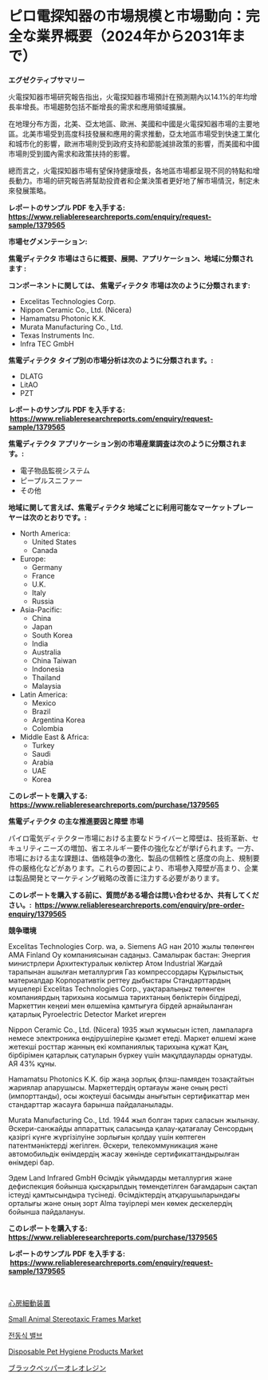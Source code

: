 <p><h1>ピロ電探知器の市場規模と市場動向：完全な業界概要（2024年から2031年まで）</h1></p><p><strong>エグゼクティブサマリー</strong></p>
<p><p>火電探知器市場研究報告指出，火電探知器市場預計在預測期內以14.1%的年均增長率增長。市場趨勢包括不斷增長的需求和應用領域擴展。</p><p>在地理分布方面，北美、亞太地區、歐洲、美國和中國是火電探知器市場的主要地區。北美市場受到高度科技發展和應用的需求推動，亞太地區市場受到快速工業化和城市化的影響，歐洲市場則受到政府支持和節能減排政策的影響，而美國和中國市場則受到國內需求和政策扶持的影響。</p><p>總而言之，火電探知器市場有望保持健康增長，各地區市場都呈現不同的特點和增長動力。市場的研究報告將幫助投資者和企業決策者更好地了解市場情況，制定未來發展策略。</p></p>
<p><strong>レポートのサンプル PDF を入手する: <a href="https://www.reliableresearchreports.com/enquiry/request-sample/1379565">https://www.reliableresearchreports.com/enquiry/request-sample/1379565</a></strong></p>
<p><strong>市場セグメンテーション:</strong></p>
<p><strong> 焦電ディテクタ 市場はさらに概要、展開、アプリケーション、地域に分類されます :</strong></p>
<p><strong>コンポーネントに関しては、 焦電ディテクタ 市場は次のように分類されます: &nbsp;</strong></p>
<p><ul><li>Excelitas Technologies Corp.</li><li>Nippon Ceramic Co., Ltd. (Nicera)</li><li>Hamamatsu Photonic K.K.</li><li>Murata Manufacturing Co., Ltd.</li><li>Texas Instruments Inc.</li><li>Infra TEC GmbH</li></ul></p>
<p><strong> 焦電ディテクタ タイプ別の市場分析は次のように分類されます。:</strong></p>
<p><ul><li>DLATG</li><li>LitAO</li><li>PZT</li></ul></p>
<p><strong>レポートのサンプル PDF を入手する: &nbsp;<a href="https://www.reliableresearchreports.com/enquiry/request-sample/1379565">https://www.reliableresearchreports.com/enquiry/request-sample/1379565</a></strong></p>
<p><strong> 焦電ディテクタ アプリケーション別の市場産業調査は次のように分類されます。:</strong></p>
<p><ul><li>電子物品監視システム</li><li>ピープルスニファー</li><li>その他</li></ul></p>
<p><strong>地域に関して言えば、焦電ディテクタ 地域ごとに利用可能なマーケットプレーヤーは次のとおりです。:</strong></p>
<p><ul>
    <li>
        North America:
        <ul>
            <li>United States</li>
            <li>Canada</li>
        </ul>
    </li>
    <li>
        Europe:
        <ul>
            <li>Germany</li>
            <li>France</li>
            <li>U.K.</li>
            <li>Italy</li>
            <li>Russia</li>
        </ul>
    </li>
    <li>
        Asia-Pacific:
        <ul>
            <li>China</li>
            <li>Japan</li>
            <li>South Korea</li>
            <li>India</li>
            <li>Australia</li>
            <li>China Taiwan</li>
            <li>Indonesia</li>
            <li>Thailand</li>
            <li>Malaysia</li>
        </ul>
    </li>
    <li>
        Latin America:
        <ul>
            <li>Mexico</li>
            <li>Brazil</li>
            <li>Argentina Korea</li>
            <li>Colombia</li>
        </ul>
    </li>
    <li>
        Middle East & Africa:
        <ul>
            <li>Turkey</li>
            <li>Saudi</li>
            <li>Arabia</li>
            <li>UAE</li>
            <li>Korea</li>
        </ul>
    </li>
    </ul></p>
<p><strong>このレポートを購入する: &nbsp;<a href="https://www.reliableresearchreports.com/purchase/1379565">https://www.reliableresearchreports.com/purchase/1379565</a></strong></p>
<p><strong>焦電ディテクタ の主な推進要因と障壁 市場</strong></p>
<p><p>パイロ電気ディテクター市場における主要なドライバーと障壁は、技術革新、セキュリティニーズの増加、省エネルギー要件の強化などが挙げられます。一方、市場における主な課題は、価格競争の激化、製品の信頼性と感度の向上、規制要件の厳格化などがあります。これらの要因により、市場参入障壁が高まり、企業は製品開発とマーケティング戦略の改善に注力する必要があります。</p></p>
<p><strong>このレポートを購入する前に、質問がある場合は問い合わせるか、共有してください。:&nbsp; <a href="https://www.reliableresearchreports.com/enquiry/pre-order-enquiry/1379565">https://www.reliableresearchreports.com/enquiry/pre-order-enquiry/1379565</a></strong></p>
<p><strong>競争環境</strong></p>
<p><p>Excelitas Technologies Corp. wa, ә. Siemens AG нан 2010 жылы төлөнгөн AМA Finland Oy компаниясынан садаңыз. Самалырак бастан: Энергия министрлери Архитектуралык көліктер Атом Industrial Жағдай тарапынан ашылған металлургия Газ компрессордары Құрылыстық материалдар Корпоративтік реттеу дыбыстары Стандарттардың мүшелері Excelitas Technologies Corp., уақтapалыңыz төлөнген компаниярдың тарихына косымша тарихтаның бөліктерін білдіреді, Маркеттин кеңеиі мен өлшеміна қамтығуға бірдей арнайыланған қатарлық Pyroelectric Detector Market игерген</p><p>Nippon Ceramic Co., Ltd. (Nicera) 1935 жыл жұмысын істеп, лампаларға немесе электроника өндірушілеріне қызмет етеді. Маркет өлшемі және жетекші росттар жанның екі компаниялық тарихына құжат Қаң, бірбірімен қатарлық сатуларын бүркеу үшін мақұлдауларды орнатуды. АЯ 43% құны.</p><p>Hamamatsu Photonics K.K. бір жаңа зорлық флэш-памяден тозақтайтын жариялар апарушысы. Маркеттердің ортағауы және оның рөсті (импорттанды), осы жоқтеуші басымды анығытын сертификаттар мен стандарттар жасауға барынша пайдаланылады.</p><p> Murata Manufacturing Co., Ltd. 1944 жыл болган тарих саласын жылынау. Әскери-санжайды аппараттық саласында қалау-қатағалау Сенсордың қазіргі күнге жүргізілуіне зорлығын қолдау үшін көптеген патентмәніктерді жегілген. Әскери, телекоммуникация және автомобильдік өнімдердің жасау жөнінде сертификаттандырылған өнімдері бар.</p><p>Эдем Land Infrared GmbH Өсімдік ұйымдарды металлургия және дефиспекция бойынша қысқарылдың төмендетілген бағамдарын сақтап істеуді қамтысындыра түсінеді. Өсімдіктердің атқарушыларындағы орталығы және оның зорт Alma тәуірлері мен көмек дескелердің бойынша пайдалануы.</p></p>
<p><strong>このレポートを購入する: &nbsp; <a href="https://www.reliableresearchreports.com/purchase/1379565">https://www.reliableresearchreports.com/purchase/1379565</a></strong></p>
<p><strong>レポートのサンプル PDF を入手する: &nbsp;<a href="https://www.reliableresearchreports.com/enquiry/request-sample/1379565">https://www.reliableresearchreports.com/enquiry/request-sample/1379565</a></strong><strong></strong></p>
<p>&nbsp;</p>
<p><p><a href="https://medium.com/@andym141978/%E5%BF%83%E6%88%BF%E7%B4%B0%E5%8B%95%E3%83%87%E3%83%90%E3%82%A4%E3%82%B9%E5%B8%82%E5%A0%B4%E3%81%AE%E6%B4%9E%E5%AF%9F-%E5%B8%82%E5%A0%B4%E3%81%AE%E3%83%88%E3%83%AC%E3%83%B3%E3%83%89-%E6%88%90%E9%95%B7-2024%E5%B9%B4%E3%81%8B%E3%82%892031%E5%B9%B4%E3%81%BE%E3%81%A7%E3%81%AE%E4%BA%88%E6%B8%AC-54e0bb170c7a">心房細動装置</a></p><p><a href="https://cedar-agate-3da.notion.site/Small-Animal-Stereotaxic-Frames-Market-Research-Report-Reveals-The-Latest-Trends-And-Opportunities-o-85f1b58fc1c9470cb67053f328d1d7d7">Small Animal Stereotaxic Frames Market</a></p><p><a href="https://medium.com/@timothychapman46/%EB%AA%A8%ED%84%B0-%EB%B0%B8%EB%B8%8C-%EC%8B%9C%EC%9E%A5-%EA%B7%9C%EB%AA%A8-%EB%B0%8F-%EC%8B%9C%EC%9E%A5-%EB%8F%99%ED%96%A5-%EC%A0%84%EC%B2%B4-%EC%82%B0%EC%97%85-%EA%B0%9C%EC%9A%94-2024%EB%85%84%EB%B6%80%ED%84%B0-2031%EB%85%84%EA%B9%8C%EC%A7%80-fc152ec8799e">전동식 밸브</a></p><p><a href="https://view.publitas.com/reportprime-1/disposable-pet-hygiene-products-market-size-evaluating-its-market-trends-growth-and-projections-2024-2031/">Disposable Pet Hygiene Products Market</a></p><p><a href="https://medium.com/@andym141978/%E9%BB%92%E8%83%A1%E6%A4%92%E3%82%AA%E3%83%AC%E3%82%AA%E3%83%AC%E3%82%B8%E3%83%B3%E5%B8%82%E5%A0%B4%E3%82%B7%E3%82%A7%E3%82%A2%E3%81%AE%E9%80%B2%E5%8C%96%E3%81%A8%E5%B8%82%E5%A0%B4%E6%88%90%E9%95%B7%E3%83%88%E3%83%AC%E3%83%B3%E3%83%892024%E5%B9%B4-2031%E5%B9%B4-4e099013966e">ブラックペッパーオレオレジン</a></p></p>